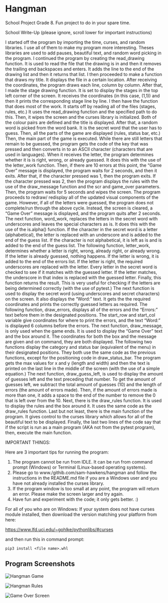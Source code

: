 # Hangman
School Project Grade 8. Fun project to do in your spare time.

School Write-Up (please ignore, scroll lower for important instructions)

I started off the program by importing the time, curses, and random libraries. I use all of them to make my program more interesting. Theses libraries are used to add pauses, beautiful text, and random word picking in the program. I continued the program by creating the read_drawing function. It is used to read the file that the drawing is in and then it removes the trailing end backspaces and enters. It adds the line to the end of the drawing list and then it returns that list. I then proceeded to make a function that draws my title. It displays the file in a certain location. After receiving the coordinates, the program draws each line, column by column. After that, I made the stage drawing function. It is set to display the stages in the top left corner of the screen. It receives the coordinates (in this case, (1,1)) and then it prints the corresponding stage line by line. I then have the function that does most of the work. It starts off by reading all of the files (stages, rules, etc.) It uses the read_drawing function and the specified path to do this. Then, it wipes the screen and the curses library is initialized. Both of the colour pairs are defined and the title is displayed. After that, a random word is picked from the word bank. It is the secret word that the user has to guess. Then, all the parts of the game are displayed (rules, status bar, etc.) Then, the main part of the game is executed. While there are still letters that remain to be guessed, the program gets the code of the key that was pressed and then converts in to an ASCII character (characters that are used in languages). When it receives the letter, the program determines whether it is is right, wrong, or already guessed. It does this with the use of the letter_work function. Then, if there are 10 errors at this point, the “Game Over” message is displayed, the program waits for 2 seconds, and then it exits. After that, if the character pressed was 1, then the program exits. If the character pressed was 2, then the program displays the rules with the use of the draw_message function and the scr and game_over parameters. Then, the program waits for 5 seconds and wipes the screen. The program proceeds to redraw/ redisplay all of the updated visual components of the game. However, if all of the letters were guessed, the program does not complete/run through the above cycle. Instead, the screen is cleared, a “Game Over” message is displayed, and the program quits after 2 seconds. The next function, word_work, replaces the letters in the secret word with underscores and leaves the special characters as is. It does this with the use of the is.alpha() function. If the character in the secret word is a letter (alphabetical), the letter is replaced with an underscore and is added to the end of the guess list. If the character is not alphabetical, it is left as is and is added to the end of the guess list. The following function, letter_work, determines whether a letter is right, wrong, already right, or already wrong. If the letter is already guessed, nothing happens. If the letter is wrong, it is added to the end of the errors list. If the letter is right, the required underscores are replaced with the letter. Every letter in the secret word is checked to see if it matches with the guessed letter. If the letter matches, the underscore in that index is replaced with the guessed letter. Finally, this function returns the result. This is very useful for checking if the letters are being determined correctly (with the use of pytest.) The next function is used to display the secret word (using underscores and secret characters) on the screen. It also displays the “Word:” text. It gets the the required coordinates and prints the correctly guessed letters as required. The following function, draw_errors, displays all of the errors and the “Errors:” text before them in the designated positions. The start_row and start_col variable give coordinates for where to print the errors, and the text “Word:” is displayed 6 columns before the errors. The next function, draw_message, is only used when the game ends. It is used to display the “Game Over” text and the box around it. The coordinates for both the box and the message are given and on command, they are both displayed. The following two functions display the category and status bar (equivalent of the menu) in their designated positions. They both use the same code as the previous functions, except for the positioning code in draw_status_bar. The program gets the max values for x and y (length and width) and then the text is printed on the last line in the middle of the screen (with the use of a simple equation.) The next function, draw_guess_left, is used to display the amount of guesses left and the text preceding that number. To get the amount of guesses left, we subtract the total amount of guesses (10) and the length of errors (the amount of errors made). Then, if the amount of errors made is more than one, it adds a space to the end of the number to remove the 0 that is left over from the 10. Next, there is the draw_rules function. It is used to display the rules and the box around it. It uses the same code as the draw_rules function. Last but not least, there is the main function of the program. It gives control to the curses library which allows for all of the beautiful text to be displayed. Finally, the last two lines of the code say that if the script is run as a main program (AKA not from the pytest program), then, execute the main function.


IMPORTANT THINGS:


Here are 3 important tips for running the program:
1. The program cannot be run from IDLE. It can be run from command prompt (Windows) or Terminal (Linux-based operating systems).
2. Please go to www./githib.com/sam-hawkens/hangman and follow the instructions in the README.md file if you are a Windows user and you have not already installed the curses library.
3. If the program window is too small at any point, the program will return an error. Please make the screen larger and try again.
4. Have fun and experiment with the code; it only gets better. :)


For all of you who are on Windows:
  If your system does not have curses module installed, then download the version matching your platform from here:

https://www.lfd.uci.edu/~gohlke/pythonlibs/#curses

  and then run this in command prompt:

```pip3 install <file name>.whl```

## Program Screenshots

![Hangman Game](./screenshots/hangman_game.png)

![Hangman Rules](./screenshots/rules.png)

![Game Over Screen](./screenshots/game_over.png)
